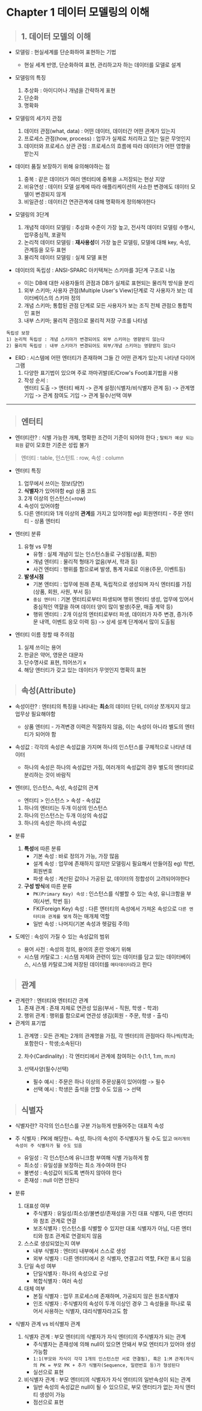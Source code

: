 # Chapter 1 데이터 모델링의 이해

>## 1. 데이터 모델의 이해

* 모델링 : 현실세계를 단순화하여 표현하는 기법
    * 현실 세계 반영, 단순화하여 표현, 관리하고자 하는 데이터를 모델로 설계

* 모델링의 특징 
    1) 추상화 : 아이디어나 개념을 간략하게 표현
    2) 단순화 
    3) 명확화
* 모델링의 세가지 관점
    1) 데이터 관점(what, data) : 어떤 데이터, 데이터간 어떤 관계가 있는지
    2) 프로세스 관점(how, process) : 업무가 실제로 처리하고 있는 일은 무엇인지
    3) 데이터와 프로세스 상관 관점 : 프로세스의 흐름에 따라 데이터가 어떤 영향을 받는지

* 데이터 품질 보장하기 위해 유의해야하는 점
    1) 중복 : 같은 데이터가 여러 엔터티에 중복을 ㅗ저장되는 현상 지양
    2) 비유연성 : 데이터 모델 설계에 따라 애플리케이션의 사소한 변경에도 데이터 모델이 변경되지 않게
    3) 비일관성 : 데이터간 연관관계에 대해 명확하게 정의해야한다
* 모델링의 3단계
    1) 개념적 데이터 모델링 : 추상화 수준이 가장 높고, 전사적 데이터 모델링 수행시, 업무중심적, 포괄적
    2) 논리적 데이터 모델링 : **재사용성**이 가장 높은 모델링, 모델에 대해 key, 속성, 관계등을 모두 표현
    3) 물리적 데이터 모델링 : 실제 모델 표현

* 데이터의 독립성 : ANSI-SPARC 아키텍쳐는 스키마를 3단계 구조로 나눔
    * 이는 DB에 대한 사용자들의 관점과 DB가 실제로 표현되는 물리적 방식을 분리
    1) 외부 스키마; 사용자 관점(Multiple User's View)단계로 각 사용자가 보는 데이터베이스의 스키마 정의
    2) 개념 스키마; 통합된 관점 단계로 모든 사용자가 보는 조직 전체 관점으 통합적인 표현
    3) 내부 스키마; 물리적 관점으로 물리적 저장 구조를 나타냄

```
독립성 보장
1) 논리적 독립성 : 개념 스키마가 변경되어도 외부 스키마는 영향받지 않는다
2) 물리적 독립성 : 내부 스키마가 변경되어도 외부/개념 스키마는 영향받지 않는다
```
* ERD : 시스템에 어떤 엔터티가 존재하며 그들 간 어떤 관계가 있는지 나타낸 다이어그램
    1) 다양한 표기법이 있으며 주로 까마귀발(IE/Crow's Foot)표기법을 사용
    2) 작성 순서 :  
    엔터티 도출 -> 엔터티 배치 -> 관계 설정(식별자/비식별자 관계 등) -> 관계명 기입 -> 관계 참여도 기입 -> 관계 필수/선택 여부
---
>## 엔터티
* 엔터티란? : 식별 가능한 개체, 명확한 조건이 기준이 되어야 한다 ; ```탈퇴가 예상 되는 회원``` 같이 모호한 기준은 성립 불가

> 엔터티 : table, 인스턴트 : row, 속성 : column
* 엔터티 특징
    1) 업무에서 쓰이는 정보(당연)
    2) **식별자**가 있어야함 eg) 상품 코드
    3) 2개 이상의 인스턴스(=row)
    4) 속성이 있어야함
    5) 다른 엔터티와 1개 이상의 **관계**를 가지고 있어야함  eg) 회원엔터티 - 주문 엔터티 - 상품 엔터티
* 엔터티 분류
    1) 유형 vs 무형
        * 유형 : 실제 개념이 있는 인스턴스들로 구성됨(상품, 회원)
        * 개념 엔터티 : 물리적 형태가 없음(부서, 학과 등)
        * 사건 엔터티 : 행위를 함으로써 발생, 통계 자료로 이용(주문, 이벤트등)
    2) **발생시점**
        * 기본 엔터티 : 업무에 원래 존재, 독립적으로 생성되며 자식 엔터티를 가짐(상품, 회원, 사원, 부서 등)
        * ```중심 엔터티``` : 기본 엔터티로부터 파생되며 행위 엔터티 생성, 업무에 있어서 중심적인 역햘을 하며 데이터 양이 많이 발생(주문, 매출 계약 등)
        * 행위 엔터티 : 2개 이상의 엔터티로부터 파생, 데이터가 자주 변경, 증가(주문 내역, 이벤트 응모 이력 등) -> 상세 설계 단계에서 많이 도출됨

* 엔터티 이름 정할 때 주의점
    1) 실제 쓰이는 용어
    2) 한글은 약어, 영문은 대문자
    3) 단수명사로 표현, 띄어쓰기 x
    4) 해당 엔터티가 갖고 있는 데이터가 무엇인지 명확히 표현

>## 속성(Attribute)

* 속성이란? : 엔터티의 특징을 나타내는 **최소**의 데이터 단위, 더이상 쪼개지지 않고 업무상 필요해야함
    * 상품 엔터티 - 가격변경 이력은 적절하지 않음, 이는 속성이 아니라 별도의 엔터티가 되어야 함
* 속성값 : 각각의 속성은 속성값을 가지며 하나의 인스턴스를 구체적으로 나타낸 데이터
    * 하나의 속성은 하나의 속성값만 가짐, 여러개의 속성값의 경우 별도의 엔터티로 분리하는 것이 바람직

* 엔터티, 인스턴스, 속성, 속성값의 관계
    * 엔터티 > 인스턴스 > 속성  - 속성값
    1) 하나의 엔터티는 두개 이상의 인스턴스
    2) 하나의 인스턴스는 두개 이상의 속성값
    3) 하나의 속성은 하나의 속성값
* 분류
    1) **특성**에 따른 분류
        * 기본 속성 : 바로 정의가 가능, 가장 많음 
        * 설계 속성 : 업무에 존재하지 않지만 모델링시 필요해서 만들어짐 eg) 학번, 회원번호
        * 파생 속성 : 계산된 값이나 가공된 값, 데이터의 정합성이 고려되어야한다
    2) **구성 방식**에 따른 분류
        * ```PK(Primary Key) 속성``` : 인스턴스를 식별할 수 있는 속성, 유니크함을 부여(사번, 학번 등)
        * FK(Foreign Key) 속성 : 다른 엔터티의 속성에서 가져온 속성으로 ```다른 엔터티와 관계를 맺게``` 하는 매개체 역할
        * 일반 속성 : 나머지(기본 속성과 헷갈림 주의)
* 도메인 : 속성이 가질 수 있는 속성값의 범위
    * 용어 사전 : 속성의 정의, 용어의 혼란 엇애기 위해
    * 시스템 카탈로그 : 시스템 자체와 관련이 있는 데이터를 담고 있는 데이터베이스, 시스템 카탈로그에 저장된 데이터를 ```메타데이터```라고 한다

>## 관계

* 관계란? : 엔터티와 엔터티간 관계
    1) 존재 관계 : 존재 자체로 연관성 있음(부서 - 직원, 학생 - 학과)
    2) 행위 관계 : 행위를 함으로써 연관성 생김(회원 - 주문, 학생 - 출석)
* 관계의 표기법
    1) 관계명 : 모든 관계는 2개의 관계명을 가짐, 각 엔터티의 관점마다 하나씩(학과;포함한다 - 학생;소속된다)
    2) 차수(Cardinality) : 각 엔터티에서 관계에 참여하는 수(1:1, 1:m, m:n)

    3) 선택사양(필수/선택) 
        * 필수 예시 : 주문은 하나 이상의 주문상품이 있어야함 -> 필수
        * 선택 예시 : 학생은 출석을 안할 수도 있음 -> 선택

>## 식별자
* 식별자란? 각각의 인스턴스를 구분 가능하게 만들어주는 대표적 속성

* 주 식별자 : PK에 해당한ㄴ 속성, 하나의 속성이 주식별자가 될 수도 있고 ```여러개의 속성이 주 식별자가 될 수도 있음```
    * 유일성 : 각 인스턴스에 유니크함 부여해 식별 가능하게 함
    * 최소성 : 유일성을 보장하는 최소 개수여야 한다
    * 불변성 : 속성값이 되도록 변하지 않아야 한다
    * 존재성 : null 이면 안된다

* 분류
    1) 대표성 여부 
        * 주식별자 : 유일성/최소성/불변성/존재성을 가진 대표 식별자, 다른 엔터티와 참조 관계로 연결
        * 보조식별자 : 인스턴스를 식별할 수 있지만 대표 식별자가 아님, 다른 엔터티와 참조 관계로 연결되지 않음
    2) 스스로 생성되었는지 여부
        * 내부 식별자 : 엔터티 내부에서 스스로 생성
        * 외부 식별자 : 다른 엔터티에서 온 식별자, 연결고리 역할, FK란 표시 있음
    3) 단일 속성 여부
        * 단일식별자 : 하나의 속성으로 구성
        * 복합식별자 : 여러 속성
    4) 대체 여부
        * 본질 식별자 : 업무 프로세스에 존재하며, 가공되지 않은 원조식별자
        * 인조 식별자 : 주식별자의 속성이 두개 이상인 경우 그 속성들을 하나로 묶어서 사용하는 식별자, 대리식별자라고도 함

* 식별자 관계 vs 비식별자 관계
    1) 식별자 관계 : 부모 엔터티의 식별자가 자식 엔터티의 주식별자가 되는 관계
        * 주식별자는 존재성에 의해 null이 있으면 안돼서 부모 엔터티가 있어야 생성 가능함
        * ```1:1(부모와 자식이 각각 1개의 인스턴스만 서로 연결됨), 혹은 1:M 관계(자식의 PK = 부모 PK + 추가 식별자(Sequence, 일련번호 등)가 형성된다```
        * 실선으로 표현
    2) 비식별자 관계 : 부모 엔터티의 식별자가 자식 엔터티의 일반속성이 되는 관계
        * 일반 속성의 속성값은 null이 될 수 있으므로, 부모 엔터티가 없는 자식 엔터티 생성이 가능
        * 점선으로 표현